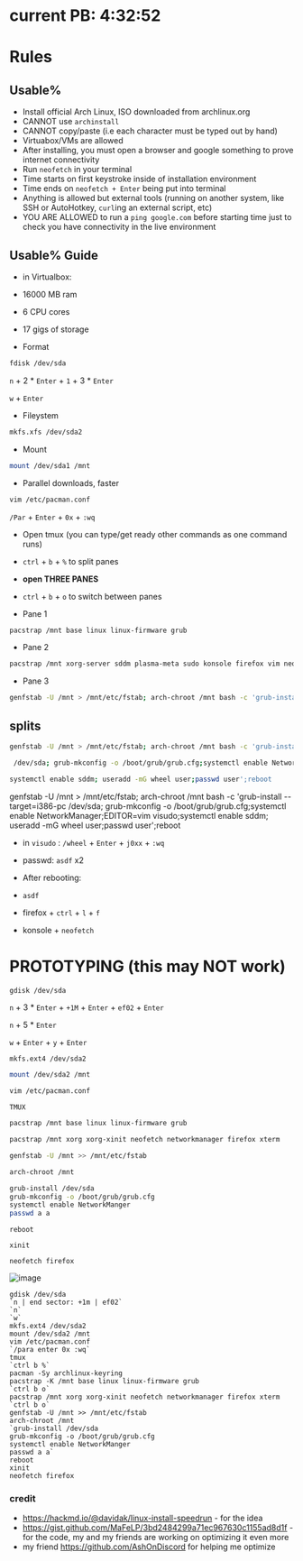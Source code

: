 # current PB: 4:32:52

# Rules

## Usable%
- Install official Arch Linux, ISO downloaded from archlinux.org
- CANNOT use `archinstall`
- CANNOT copy/paste (i.e each character must be typed out by hand)
- Virtuabox/VMs are allowed
- After installing, you must open a browser and google something to prove internet connectivity
- Run `neofetch` in your terminal
- Time starts on first keystroke inside of installation environment
- Time ends on `neofetch + Enter` being put into terminal
- Anything is allowed but external tools (running on another system, like SSH or AutoHotkey, `curl`ing an external script, etc)
- YOU ARE ALLOWED to run a `ping google.com` before starting time just to check you have connectivity in the live environment


## Usable% Guide
- in Virtualbox:
- 16000 MB ram
- 6 CPU cores
- 17 gigs of storage

- Format
```bash
fdisk /dev/sda
```

`n` + 2 * `Enter` + `1` + 3 * `Enter`

`w` + `Enter`

- Fileystem

```bash
mkfs.xfs /dev/sda2
```

- Mount

```bash
mount /dev/sda1 /mnt
```

- Parallel downloads, faster

```bash
vim /etc/pacman.conf
```

`/Par` + `Enter` + `0x` + `:wq`

- Open tmux (you can type/get ready other commands as one command runs)

- `ctrl` + `b` + `%` to split panes
- **open THREE PANES**

- `ctrl` + `b` + `o` to switch between panes

- Pane 1
```bash
pacstrap /mnt base linux linux-firmware grub
```

- Pane 2
```bash
pacstrap /mnt xorg-server sddm plasma-meta sudo konsole firefox vim neofetch
```

- Pane 3
```bash
genfstab -U /mnt > /mnt/etc/fstab; arch-chroot /mnt bash -c 'grub-install /dev/sda; grub-mkconfig -o /boot/grub/grub.cfg;systemctl enable NetworkManager;EDITOR=vim visudo;systemctl enable sddm; useradd -mG wheel user;passwd user';reboot
```
## splits

```bash
genfstab -U /mnt > /mnt/etc/fstab; arch-chroot /mnt bash -c 'grub-install
```

```bash
 /dev/sda; grub-mkconfig -o /boot/grub/grub.cfg;systemctl enable NetworkManager;EDITOR=vim visudo;
```

```bash
systemctl enable sddm; useradd -mG wheel user;passwd user';reboot
```

genfstab -U /mnt > /mnt/etc/fstab; arch-chroot /mnt bash -c 'grub-install --target=i386-pc /dev/sda; grub-mkconfig -o /boot/grub/grub.cfg;systemctl enable NetworkManager;EDITOR=vim visudo;systemctl enable sddm; useradd -mG wheel user;passwd user';reboot

- in `visudo` : `/wheel` + `Enter` + `j0xx` + `:wq`
- passwd: `asdf` x2

- After rebooting:
- `asdf`
- firefox + `ctrl` + `l` + `f`
- konsole + `neofetch`

# PROTOTYPING (this may NOT work)
`gdisk /dev/sda`

`n` + 3 * `Enter` + `+1M` + `Enter` + `ef02` + `Enter`

`n` + 5 * `Enter`

`w` + `Enter` + `y` + `Enter`

```bash
mkfs.ext4 /dev/sda2
```


```bash
mount /dev/sda2 /mnt
```

```bash
vim /etc/pacman.conf
```

```
TMUX
```

```bash
pacstrap /mnt base linux linux-firmware grub
```

```bash
pacstrap /mnt xorg xorg-xinit neofetch networkmanager firefox xterm
```
```bash
genfstab -U /mnt >> /mnt/etc/fstab
```

```bash
arch-chroot /mnt
```

```bash
grub-install /dev/sda
grub-mkconfig -o /boot/grub/grub.cfg
systemctl enable NetworkManger
passwd a a
```

`reboot`

`xinit`

`neofetch firefox`

![image](https://user-images.githubusercontent.com/96833060/214194483-571c2b6b-14c6-41e8-8301-fae8511a263c.png)

```
gdisk /dev/sda
`n | end sector: +1m | ef02`
`n`
`w`
mkfs.ext4 /dev/sda2
mount /dev/sda2 /mnt
vim /etc/pacman.conf
`/para enter 0x :wq`
tmux
`ctrl b %`
pacman -Sy archlinux-keyring
pacstrap -K /mnt base linux linux-firmware grub
`ctrl b o`
pacstrap /mnt xorg xorg-xinit neofetch networkmanager firefox xterm
`ctrl b o`
genfstab -U /mnt >> /mnt/etc/fstab
arch-chroot /mnt
`grub-install /dev/sda
grub-mkconfig -o /boot/grub/grub.cfg
systemctl enable NetworkManger
passwd a a`
reboot
xinit
neofetch firefox
```


### credit
- https://hackmd.io/@davidak/linux-install-speedrun - for the idea
- https://gist.github.com/MaFeLP/3bd2484299a71ec967630c1155ad8d1f - for the code, my and my friends are working on optimizing it even more
- my friend https://github.com/AshOnDiscord for helping me optimize
